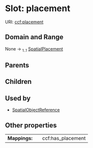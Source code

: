 
# Slot: placement




URI: [ccf:placement](http://purl.org/ccf/placement)


## Domain and Range

None &#8594;  <sub>1..1</sub> [SpatialPlacement](SpatialPlacement.md)

## Parents


## Children


## Used by

 * [SpatialObjectReference](SpatialObjectReference.md)

## Other properties

|  |  |  |
| --- | --- | --- |
| **Mappings:** | | ccf:has_placement |

